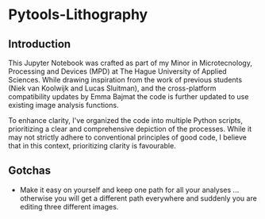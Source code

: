 # Pytools-Lithography

## Introduction

This Jupyter Notebook was crafted as part of my Minor in Microtecnology, Processing and Devices (MPD) at The Hague University of Applied Sciences. While drawing inspiration from the work of previous students (Niek van Koolwijk and Lucas Sluitman), and the cross-platform compatibility updates by Emma Bajmat the code is further updated to use existing image analysis functions.

To enhance clarity, I've organized the code into multiple Python scripts, prioritizing a clear and comprehensive depiction of the processes. While it may not strictly adhere to conventional principles of good code, I believe that in this context, prioritizing clarity is favourable.

## Gotchas
- Make it easy on yourself and keep one path for all your analyses ... otherwise you will get a different path everywhere and suddenly you are editing three different images. 
